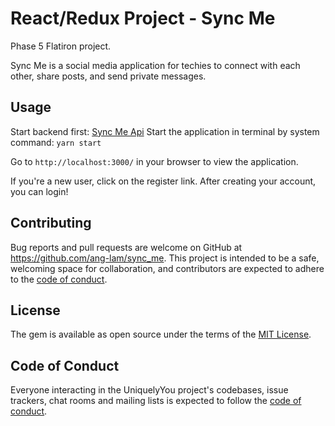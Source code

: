 # React/Redux Project - Sync Me

Phase 5 Flatiron project.


Sync Me is a social media application for techies to connect with each other, share posts, and send private messages.


## Usage


Start backend first: [Sync Me Api](https://github.com/ang-lam/sync_me_api)
Start the application in terminal by system command: `yarn start`

Go to `http://localhost:3000/` in your browser to view the application.

If you're a new user, click on the register link. After creating your account, you can login!

## Contributing

Bug reports and pull requests are welcome on GitHub at https://github.com/ang-lam/sync_me. This project is intended to be a safe, welcoming space for collaboration, and contributors are expected to adhere to the [code of conduct](https://github.com/ang-lam/sync_me/blob/master/CODE_OF_CONDUCT.md).

## License

The gem is available as open source under the terms of the [MIT License](https://opensource.org/licenses/MIT).

## Code of Conduct

Everyone interacting in the UniquelyYou project's codebases, issue trackers, chat rooms and mailing lists is expected to follow the [code of conduct](https://github.com/ang-lam/sync_me/blob/master/CODE_OF_CONDUCT.md).
